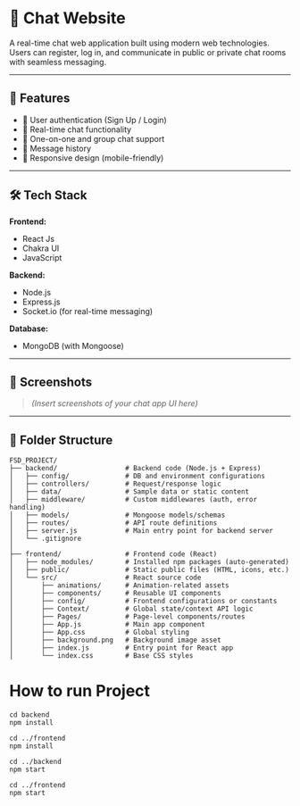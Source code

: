 # 💬 Chat Website

A real-time chat web application built using modern web technologies. Users can register, log in, and communicate in public or private chat rooms with seamless messaging.

---

## 🚀 Features

- 🔐 User authentication (Sign Up / Login)
- 💬 Real-time chat functionality
- 👥 One-on-one and group chat support
- 🧾 Message history
- 📱 Responsive design (mobile-friendly)

---

## 🛠 Tech Stack

**Frontend:**
- React Js
- Chakra UI
- JavaScript

**Backend:**
- Node.js
- Express.js
- Socket.io (for real-time messaging)

**Database:**
- MongoDB (with Mongoose)

---

## 📸 Screenshots

> *(Insert screenshots of your chat app UI here)*

---

## 📁 Folder Structure

```
FSD_PROJECT/
├── backend/                 # Backend code (Node.js + Express)
│   ├── config/              # DB and environment configurations
│   ├── controllers/         # Request/response logic
│   ├── data/                # Sample data or static content
│   ├── middleware/          # Custom middlewares (auth, error handling)
│   ├── models/              # Mongoose models/schemas
│   ├── routes/              # API route definitions
│   ├── server.js            # Main entry point for backend server
│   └── .gitignore
│
├── frontend/                # Frontend code (React)
│   ├── node_modules/        # Installed npm packages (auto-generated)
│   ├── public/              # Static public files (HTML, icons, etc.)
│   └── src/                 # React source code
│       ├── animations/      # Animation-related assets
│       ├── components/      # Reusable UI components
│       ├── config/          # Frontend configurations or constants
│       ├── Context/         # Global state/context API logic
│       ├── Pages/           # Page-level components/routes
│       ├── App.js           # Main app component
│       ├── App.css          # Global styling
│       ├── background.png   # Background image asset
│       ├── index.js         # Entry point for React app
│       └── index.css        # Base CSS styles
```



# How to run Project
```
cd backend
npm install

cd ../frontend
npm install

cd ../backend
npm start

cd ../frontend
npm start
```



